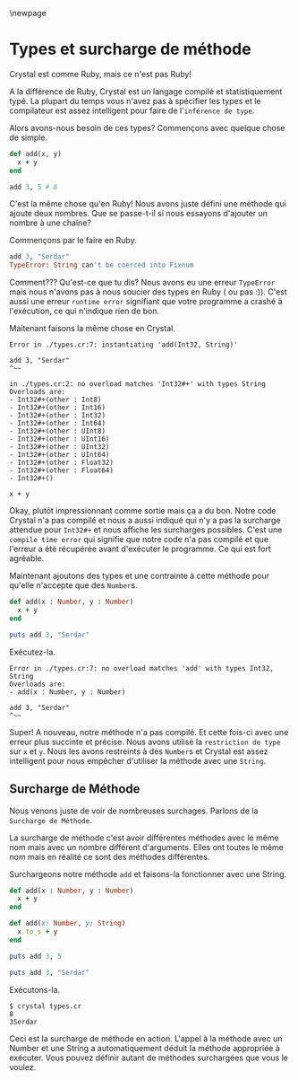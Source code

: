 \newpage

# Types et surcharge de méthode

Crystal est comme Ruby, mais ce n'est pas Ruby!

A la différence de Ruby, Crystal est un langage compilé et statistiquement typé.
La plupart du temps vous n'avez pas à spécifier les types et le compilateur est assez
intelligent pour faire de l'`inférence de type`.

Alors avons-nous besoin de ces types? Commençons avec quelque chose de simple.

```ruby
def add(x, y)
  x + y
end

add 3, 5 # 8
```

C'est la même chose qu'en Ruby! Nous avons juste défini une méthode qui ajoute deux nombres.
Que se passe-t-il si nous essayons d'ajouter un nombre à une chaîne?

Commençons par le faire en Ruby.

```ruby
add 3, "Serdar"
TypeError: String can't be coerced into Fixnum
```

Comment??? Qu'est-ce que tu dis? Nous avons eu une erreur `TypeError`
mais nous n'avons pas à nous soucier des types en Ruby ( ou pas :)).
C'est aussi une erreur `runtime error` signifiant que votre programme a crashé
à l'exécution, ce qui n'indique rien de bon.

Maitenant faisons la même chose en Crystal.

    Error in ./types.cr:7: instantiating 'add(Int32, String)'

    add 3, "Serdar"
    ^~~

    in ./types.cr:2: no overload matches 'Int32#+' with types String
    Overloads are:
    - Int32#+(other : Int8)
    - Int32#+(other : Int16)
    - Int32#+(other : Int32)
    - Int32#+(other : Int64)
    - Int32#+(other : UInt8)
    - Int32#+(other : UInt16)
    - Int32#+(other : UInt32)
    - Int32#+(other : UInt64)
    - Int32#+(other : Float32)
    - Int32#+(other : Float64)
    - Int32#+()

    x + y

Okay, plutôt impressionnant comme sortie mais ça a du bon.
Notre code Crystal n'a pas compilé et nous a aussi indiqué qui n'y a pas
la surcharge attendue pour `Int32#+` et nous affiche les surcharges possibles.
C'est une `compile time error` qui signifie que notre code n'a pas compilé
et que l'erreur a été récupérée avant d'exécuter le programme. Ce qui est
fort agréable.

Maintenant ajoutons des types et une contrainte à cette méthode
pour qu'elle n'accepte que des `Number`s.

```ruby
def add(x : Number, y : Number)
  x + y
end

puts add 3, "Serdar"
```

Exécutez-la.

    Error in ./types.cr:7: no overload matches 'add' with types Int32, String
    Overloads are:
    - add(x : Number, y : Number)

    add 3, "Serdar"
    ^~~

Super! A nouveau, notre méthode n'a pas compilé. Et cette fois-ci avec une erreur plus succinte et précise.
Nous avons utilisé la `restriction de type` sur `x` et `y`.
Nous les avons restreints à des `Number`s et Crystal est assez intelligent
pour nous empêcher d'utiliser la méthode avec une `String`.

## Surcharge de Méthode

Nous venons juste de voir de nombreuses surchages.
Parlons de la `Surcharge de Méthode`.

La surcharge de méthode c'est avoir différentes méthodes avec le même nom mais avec
un nombre différent d'arguments.
Elles ont toutes le même nom mais en réalité ce sont des méthodes différentes.

Surchargeons notre méthode `add` et faisons-la fonctionner avec une String.

```ruby
def add(x : Number, y : Number)
  x + y
end

def add(x: Number, y: String)
  x.to_s + y
end

puts add 3, 5

puts add 3, "Serdar"
```

Exécutons-la.

    $ crystal types.cr
    8
    3Serdar

Ceci est la surcharge de méthode en action.
L'appel à la méthode avec un Number et une String a automatiquement déduit la méthode appropriée à exécuter.
Vous pouvez définir autant de méthodes surchargées que vous le voulez.
